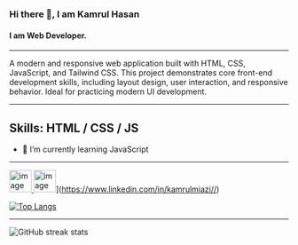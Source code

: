 <!-- ## Hi there 👋 -->

<!--
**kamrulhasan7/kamrulhasan7** is a ✨ _special_ ✨ repository because its `README.md` (this file) appears on your GitHub profile.

Here are some ideas to get you started:

- 🔭 I’m currently working on ...
- 🌱 I’m currently learning ...
- 👯 I’m looking to collaborate on ...
- 🤔 I’m looking for help with ...
- 💬 Ask me about ...
- 📫 How to reach me: ...
- 😄 Pronouns: ...
- ⚡ Fun fact: ...
-->


### Hi there 👋, I am Kamrul Hasan
#### I am Web Developer.
--------------------------------------------------------------------
A modern and responsive web application built with HTML, CSS, JavaScript, and Tailwind CSS. This project demonstrates core front-end development skills, including layout design, user interaction, and responsive behavior. Ideal for practicing modern UI development.
______________________________________________________________________
Skills:  HTML / CSS / JS
----------------------------------------------------------------------
- 🌱 I’m currently learning JavaScript  
______________________________________________________________________

[<img  height="40" alt="image" src="https://github.com/user-attachments/assets/3ab6c69a-03e5-4208-a1b4-04f60d243ea5" />
](https://web.facebook.com/mrkamrulmiazi)  [<img height="40" alt="image" src="https://github.com/user-attachments/assets/da6d71bc-90c4-4320-856b-54826464bcb4" />](https://icons8.com/icon/GNvM541FBQu7/linkedin-circled)](https://www.linkedin.com/in/kamrulmiazi//)

[![Top Langs](https://github-readme-stats.vercel.app/api/top-langs/?username=kamrulhasan7)](https://github.com/anuraghazra/github-readme-stats)

______________________________________________________________________
![GitHub streak stats](https://streak-stats.demolab.com/?user=kamrulhasan7)  

